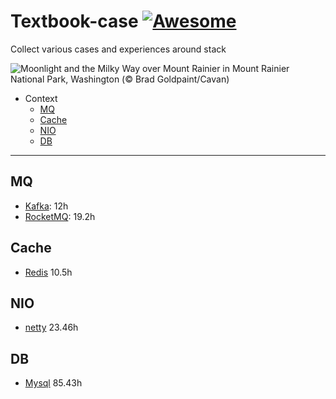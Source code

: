 # Textbook-case   [![Awesome](https://awesome.re/badge.svg)](https://awesome.re)

Collect various cases and experiences around stack

![Moonlight and the Milky Way over Mount Rainier in Mount Rainier National Park, Washington (© Brad Goldpaint/Cavan)](https://cn.bing.com/th?id=OHR.MoonlightRainier_EN-US6336057354_UHD.jpg)

- Context
  - [MQ](#MQ)
  - [Cache](#Cache)
  - [NIO](#NIO)
  - [DB](#DB)

- - -

## MQ

* [Kafka](https://www.bilibili.com/video/BV1vr4y1677k): 12h
* [RocketMQ](https://www.bilibili.com/video/BV1cf4y157sz): 19.2h

## Cache

* [Redis](https://www.bilibili.com/video/BV1Rv41177Af) 10.5h

## NIO

* [netty](https://www.bilibili.com/video/BV1py4y1E7oA) 23.46h

## DB

* [Mysql](https://www.bilibili.com/video/BV1iq4y1u7vj) 85.43h
